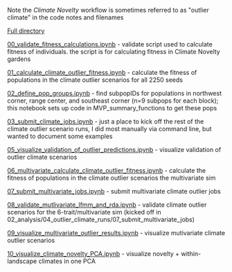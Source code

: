 Note the *Climate Novelty* workflow is sometimes referred to as "outlier climate" in the code notes and filenames

[Full directory](https://nbviewer.org/github/ModelValidationProgram/MVP-offsets/tree/main/02_analysis/04_outlier_climate_runs/)

[00_validate_fitness_calculations.ipynb](https://nbviewer.org/github/ModelValidationProgram/MVP-offsets/blob/main/02_analysis/04_outlier_climate_runs/00_validate_fitness_calculations.ipynb) - validate script used to calculate fitness of individuals. the script is for calculating fitness in Climate Novelty gardens

[01_calculate_climate_outlier_fitness.ipynb](https://nbviewer.org/github/ModelValidationProgram/MVP-offsets/blob/main/02_analysis/04_outlier_climate_runs/01_calculate_climate_outlier_fitness.ipynb) - calculate the fitness of populations in the climate outlier scenarios for all 2250 seeds

[02_define_pop_groups.ipynb](https://nbviewer.org/github/ModelValidationProgram/MVP-offsets/blob/main/02_analysis/04_outlier_climate_runs/02_define_pop_groups.ipynb) - find subpopIDs for populations in northwest corner, range center, and southeast corner (n=9 subpops for each block); this notebook sets up code in MVP_summary_functions to get these pops

[03_submit_climate_jobs.ipynb](https://nbviewer.org/github/ModelValidationProgram/MVP-offsets/blob/main/02_analysis/04_outlier_climate_runs/03_submit_climate_jobs.ipynb) - just a place to kick off the rest of the climate outlier scenario runs, I did most manually via command line, but wanted to document some examples

[05_visualize_validation_of_outlier_predictions.ipynb](https://nbviewer.org/github/ModelValidationProgram/MVP-offsets/blob/main/02_analysis/04_outlier_climate_runs/05_visualize_validation_of_outlier_predictions.ipynb) - visualize validation of outlier climate scenarios

[06_multivariate_calculate_climate_outlier_fitness.ipynb](https://nbviewer.org/github/ModelValidationProgram/MVP-offsets/blob/main/02_analysis/04_outlier_climate_runs/06_multivariate_calculate_climate_outlier_fitness.ipynb) - calculate the fitness of populations in the climate outlier scenarios the multivariate sim

[07_submit_multivariate_jobs.ipynb](https://nbviewer.org/github/ModelValidationProgram/MVP-offsets/blob/main/02_analysis/04_outlier_climate_runs/07_submit_multivariate_jobs.ipynb) - submit multivariate climate outlier jobs

[08_validate_mutlivariate_lfmm_and_rda.ipynb](https://nbviewer.org/github/ModelValidationProgram/MVP-offsets/blob/main/02_analysis/04_outlier_climate_runs/08_validate_mutlivariate_lfmm_and_rda.ipynb) - validate climate outlier scenarios for the 6-trait/multivariate sim (kicked off in 02_analysis/04_outlier_climate_runs/07_submit_multivariate_jobs)

[09_visualize_multivariate_outlier_results.ipynb](https://nbviewer.org/github/ModelValidationProgram/MVP-offsets/blob/main/02_analysis/04_outlier_climate_runs/09_visualize_multivariate_outlier_results.ipynb) - visualize mutivariate climate outlier scenarios

[10_visualize_climate_novelty_PCA.ipynb](https://nbviewer.org/github/ModelValidationProgram/MVP-offsets/blob/main/02_analysis/04_outlier_climate_runs/10_visualize_climate_novelty_PCA.ipynb) - visualize novelty + within-landscape climates in one PCA
